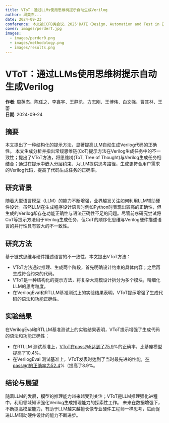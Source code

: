 ```yaml
---
title: VToT：通过LLMs使用思维树提示自动生成Verilog
author: 周英杰...
date: 2024-09-23
conference: 本文被CCFB类会议，2025'DATE（Design, Automation and Test in Europe Conference）
cover: images/perderT.jpg
images:
  - images/perder0.png
  - images/methodology.png
  - images/results.png
---
```


# VToT：通过LLMs使用思维树提示自动生成Verilog

**作者**: 周英杰、陈任之、李鑫宇、王静凯、方志刚、王博伟、白文强、曹其林、王蕾  
**日期**: 2024-09-24  

## 摘要
本文提出了一种结构化的提示方法，显著提高LLM自动生成Verilog代码的正确性。
本文生成分析并指出常规思维链(CoT)提示方法在Verilog生成任务中的不一致性；提出了VToT方法，将思维树(ToT, Tree of Thought)与Verilog生成任务相结合；通过在提示中嵌入分层约束、为LLM提供思考路径，生成更符合用户需求的Verilog代码，提高了代码生成任务的正确率。
## 研究背景
随着大型语言模型（LLM）的能力不断增强，业界越发关注如何利用LLM辅助硬件设计。虽然LLM在生成程序设计语言时例如Python时表现出较高的正确性，但生成的Verilog却存在功能正确性与语法正确性不足的问题。尽管前序研究尝试将CoT等提示方法用于Verilog生成任务，但CoT的顺序化思维与Verilog硬件描述语言的并行性具有较大的不一致性。
## 研究方法
基于链式思维与硬件描述语言的不一致性，本文提出VToT方法：
- VToT方法通过推理、生成两个阶段，首先明确设计约束的具体内容；之后再生成符合约束的代码。
- VToT是一种结构化的提示方法，将复杂大规模设计拆分为多个模块，精细化LLM的思考粒度。
- 在VerilogEval和RTLLM基准测试上的实验结果表明，VToT提示增强了生成代码的语法和功能正确性。
## 实验结果
在VerilogEval和RTLLM基准测试上的实验结果表明，VToT提示增强了生成代码的语法和功能正确性：
- 在RTLLM 测试基准上，VToT在pass@5达到了75.9%的正确率，比基座模型提高了10.4%。
- 在VerilogEval 测试基准上，VToT发表时达到了当时最先进的性能，在pass@1的正确率为52.4%（提高了8.9%。

## 结论与展望
随着LLM的发展，模型的推理能力越来越受到关注；VToT是LLM推理强化进程中，利用领域知识强化Verilog生成推理能力的探索性工作。
未来在数据增强下，不断提高模型能力，有助于LLM越来越擅长像专业硬件工程师一样思考，进而促进LLM辅助硬件设计的能力不断进步。
